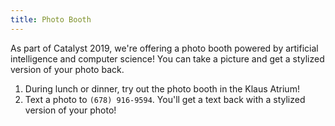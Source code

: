```yaml
---
title: Photo Booth
---
```


As part of Catalyst 2019, we're offering a photo booth powered by artificial intelligence and computer science! You can take a picture and get a stylized version of your photo back.

1. During lunch or dinner, try out the photo booth in the Klaus Atrium!
2. Text a photo to `(678) 916-9594`. You'll get a text back with a stylized version of your photo!
